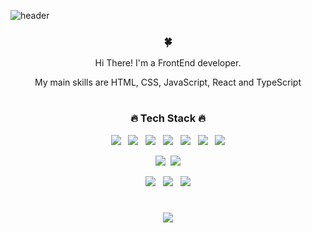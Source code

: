 ![header](https://capsule-render.vercel.app/api?type=slice&color=black&height=300&text=Hello!!🫰&fontSize=90&fontColor=d6ace6&fontAlign=75&fontAlignY=20&desc=EveryOne&descAlignY=40&descAlign=80&rotate=20)

<div align="center">
<h3>🍀</h3>
<p>Hi There! I'm a FrontEnd developer.</p>
<p> My main skills are HTML, CSS, JavaScript, React and TypeScript</p>
  
  #
<h3>🔥 Tech Stack 🔥</h3>
<p><img src="https://img.shields.io/badge/HTML5-E34F26?style=flat-square&logo=HTML5&logoColor=white">&nbsp;&nbsp;
<img src="https://img.shields.io/badge/CSS3-1572B6?style=flat-square&logo=CSS3&logoColor=white">&nbsp;&nbsp;
<img src="https://img.shields.io/badge/JavaScript-F7DF1E?style=flat-square&logo=JavaScript&logoColor=white">&nbsp;&nbsp;
<img src="https://img.shields.io/badge/React-white?style=flat&logo=React&logoColor=61DAFB"/>&nbsp;&nbsp;
  <img src="https://img.shields.io/badge/Redux-pink?style=flat&logo=Redux&logoColor=764ABC"/>&nbsp;&nbsp;
<img src="https://img.shields.io/badge/Next.js-000000?style=flat-square&logo=Next.js&logoColor=white"/>&nbsp;&nbsp;
<img src="https://img.shields.io/badge/TypeScript-3178C6?style=flat&logo=TypeScript&logoColor=white"/></p>

<p><img src="https://img.shields.io/badge/Node.js-c2c5c5?style=flat&logo=Node.js&logoColor=339933"/>&nbsp;&nbsp;<img src="https://img.shields.io/badge/MySQL-f1d8d9?style=flat&logo=MySQL&logoColor=4479A1"/></p>
<p><img src="https://img.shields.io/badge/GitHub-gray?style=flat&logo=GitHub&logoColor=black"/>&nbsp;&nbsp;
<img src="https://img.shields.io/badge/Notion-b4f5bd?style=flat&logo=Notion&logoColor=black"/>&nbsp;&nbsp;
<img src="https://img.shields.io/badge/Git-blue?style=flat&logo=Git&logoColor=F05032"<p/>
  
  #
<p align="center">
<img src="https://github-readme-stats.vercel.app/api/top-langs/?username=hongdongk&layout=compact">
</p>
  
</div>







